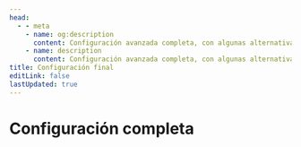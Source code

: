 ```yaml
---
head:
  - - meta
    - name: og:description
      content: Configuración avanzada completa, con algunas alternativas.
    - name: description
      content: Configuración avanzada completa, con algunas alternativas.
title: Configuración final
editLink: false
lastUpdated: true
---
```

# Configuración completa
